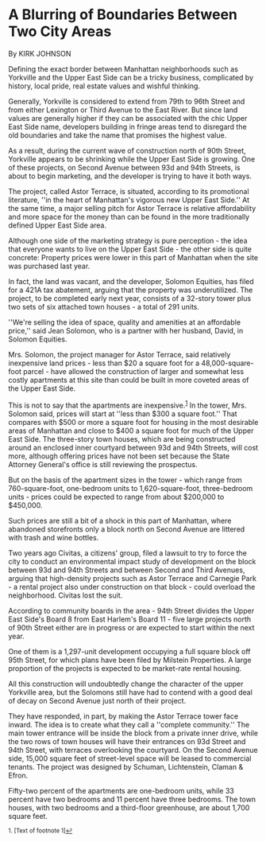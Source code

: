 A Blurring of Boundaries Between Two City Areas
===
By KIRK JOHNSON

Defining the exact border between Manhattan neighborhoods such as Yorkville and the Upper East Side can be a tricky business, complicated by history, local pride, real estate values and wishful thinking.

Generally, Yorkville is considered to extend from 79th to 96th Street and from either Lexington or Third Avenue to the East River. But since land values are generally higher if they can be associated with the chic Upper East Side name, developers building in fringe areas tend to disregard the old boundaries and take the name that promises the highest value.

As a result, during the current wave of construction north of 90th Street, Yorkville appears to be shrinking while the Upper East Side is growing. One of these projects, on Second Avenue between 93d and 94th Streets, is about to begin marketing, and the developer is trying to have it both ways.

The project, called Astor Terrace, is situated, according to its promotional literature, ''in the heart of Manhattan's vigorous new Upper East Side.'' At the same time, a major selling pitch for Astor Terrace is relative affordability and more space for the money than can be found in the more traditionally defined Upper East Side area.

Although one side of the marketing strategy is pure perception - the idea that everyone wants to live on the Upper East Side - the other side is quite concrete: Property prices were lower in this part of Manhattan when the site was purchased last year.

In fact, the land was vacant, and the developer, Solomon Equities, has filed for a 421A tax abatement, arguing that the property was underutilized. The project, to be completed early next year, consists of a 32-story tower plus two sets of six attached town houses - a total of 291 units.

''We're selling the idea of space, quality and amenities at an affordable price,'' said Jean Solomon, who is a partner with her husband, David, in Solomon Equities.

Mrs. Solomon, the project manager for Astor Terrace, said relatively inexpensive land prices - less than $20 a square foot for a 48,000-square- foot parcel - have allowed the construction of larger and somewhat less costly apartments at this site than could be built in more coveted areas of the Upper East Side.

This is not to say that the apartments are inexpensive.<sup><a href="#fn1" id="ref1">1</a></sup> In the tower, Mrs. Solomon said, prices will start at ''less than $300 a square foot.'' That compares with $500 or more a square foot for housing in the most desirable areas of Manhattan and close to $400 a square foot for much of the Upper East Side. The three-story town houses, which are being constructed around an enclosed inner courtyard between 93d and 94th Streets, will cost more, although offering prices have not been set because the State Attorney General's office is still reviewing the prospectus.

But on the basis of the apartment sizes in the tower - which range from 760-square-foot, one-bedroom units to 1,620-square-foot, three-bedroom units - prices could be expected to range from about $200,000 to $450,000.

Such prices are still a bit of a shock in this part of Manhattan, where abandoned storefronts only a block north on Second Avenue are littered with trash and wine bottles.

Two years ago Civitas, a citizens' group, filed a lawsuit to try to force the city to conduct an environmental impact study of development on the block between 93d and 94th Streets and between Second and Third Avenues, arguing that high-density projects such as Astor Terrace and Carnegie Park - a rental project also under construction on that block - could overload the neighborhood. Civitas lost the suit.

According to community boards in the area - 94th Street divides the Upper East Side's Board 8 from East Harlem's Board 11 - five large projects north of 90th Street either are in progress or are expected to start within the next year.

One of them is a 1,297-unit development occupying a full square block off 95th Street, for which plans have been filed by Milstein Properties. A large proportion of the projects is expected to be market-rate rental housing.

All this construction will undoubtedly change the character of the upper Yorkville area, but the Solomons still have had to contend with a good deal of decay on Second Avenue just north of their project.

They have responded, in part, by making the Astor Terrace tower face inward. The idea is to create what they call a ''complete community.'' The main tower entrance will be inside the block from a private inner drive, while the two rows of town houses will have their entrances on 93d Street and 94th Street, with terraces overlooking the courtyard. On the Second Avenue side, 15,000 square feet of street-level space will be leased to commercial tenants. The project was designed by Schuman, Lichtenstein, Claman & Efron.

Fifty-two percent of the apartments are one-bedroom units, while 33 percent have two bedrooms and 11 percent have three bedrooms. The town houses, with two bedrooms and a third-floor greenhouse, are about 1,700 square feet.

<sup id="fn1">1. [Text of footnote 1]<a href="#ref1" title="Jump back to footnote 1 in the text.">↩</a></sup>
